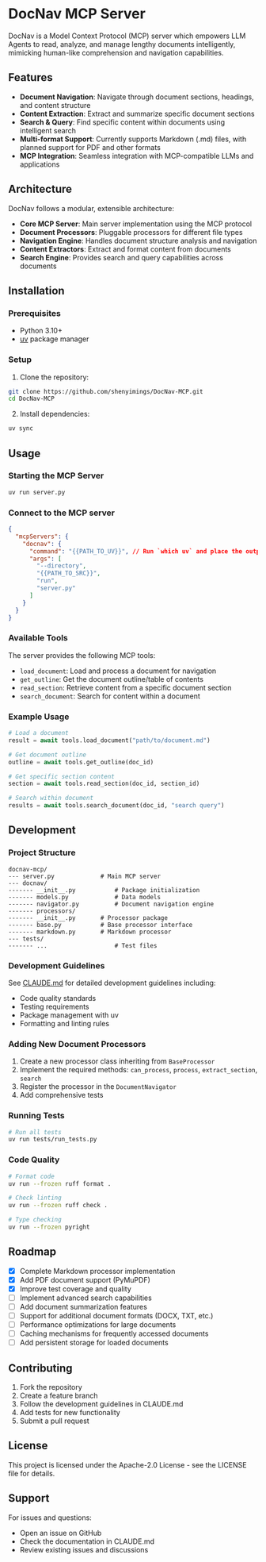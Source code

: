 # DocNav MCP Server

DocNav is a Model Context Protocol (MCP) server which empowers LLM Agents to read, analyze, and manage lengthy documents intelligently, mimicking human-like comprehension and navigation capabilities.

## Features

- **Document Navigation**: Navigate through document sections, headings, and content structure
- **Content Extraction**: Extract and summarize specific document sections
- **Search & Query**: Find specific content within documents using intelligent search
- **Multi-format Support**: Currently supports Markdown (.md) files, with planned support for PDF and other formats
- **MCP Integration**: Seamless integration with MCP-compatible LLMs and applications

## Architecture

DocNav follows a modular, extensible architecture:

- **Core MCP Server**: Main server implementation using the MCP protocol
- **Document Processors**: Pluggable processors for different file types
- **Navigation Engine**: Handles document structure analysis and navigation
- **Content Extractors**: Extract and format content from documents
- **Search Engine**: Provides search and query capabilities across documents

## Installation

### Prerequisites

- Python 3.10+
- [uv](https://github.com/astral-sh/uv) package manager

### Setup

1. Clone the repository:
```bash
git clone https://github.com/shenyimings/DocNav-MCP.git
cd DocNav-MCP
```

2. Install dependencies:
```bash
uv sync
```


## Usage

### Starting the MCP Server

```bash
uv run server.py
```

### Connect to the MCP server

```json
{
  "mcpServers": {
    "docnav": {
      "command": "{{PATH_TO_UV}}", // Run `which uv` and place the output here
      "args": [
        "--directory",
        "{{PATH_TO_SRC}}",
        "run",
        "server.py"
      ]
    }
  }
}
```

### Available Tools

The server provides the following MCP tools:

- `load_document`: Load and process a document for navigation
- `get_outline`: Get the document outline/table of contents
- `read_section`: Retrieve content from a specific document section
- `search_document`: Search for content within a document

### Example Usage

```python
# Load a document
result = await tools.load_document("path/to/document.md")

# Get document outline
outline = await tools.get_outline(doc_id)

# Get specific section content
section = await tools.read_section(doc_id, section_id)

# Search within document
results = await tools.search_document(doc_id, "search query")
```

## Development

### Project Structure

```
docnav-mcp/
--- server.py             # Main MCP server
--- docnav/
------- __init__.py           # Package initialization
------- models.py             # Data models
------- navigator.py          # Document navigation engine
------- processors/
------- __init__.py       # Processor package
------- base.py           # Base processor interface
------- markdown.py       # Markdown processor
--- tests/
------- ...                   # Test files
```

### Development Guidelines

See [CLAUDE.md](./CLAUDE.md) for detailed development guidelines including:

- Code quality standards
- Testing requirements
- Package management with uv
- Formatting and linting rules

### Adding New Document Processors

1. Create a new processor class inheriting from `BaseProcessor`
2. Implement the required methods: `can_process`, `process`, `extract_section`, `search`
3. Register the processor in the `DocumentNavigator`
4. Add comprehensive tests

### Running Tests

```bash
# Run all tests
uv run tests/run_tests.py
```

### Code Quality

```bash
# Format code
uv run --frozen ruff format .

# Check linting
uv run --frozen ruff check .

# Type checking
uv run --frozen pyright
```

## Roadmap

- [x] Complete Markdown processor implementation
- [x] Add PDF document support (PyMuPDF)
- [x] Improve test coverage and quality
- [ ] Implement advanced search capabilities
- [ ] Add document summarization features
- [ ] Support for additional document formats (DOCX, TXT, etc.)
- [ ] Performance optimizations for large documents
- [ ] Caching mechanisms for frequently accessed documents
- [ ] Add persistent storage for loaded documents

## Contributing

1. Fork the repository
2. Create a feature branch
3. Follow the development guidelines in CLAUDE.md
4. Add tests for new functionality
5. Submit a pull request

## License

This project is licensed under the Apache-2.0 License - see the LICENSE file for details.

## Support

For issues and questions:
- Open an issue on GitHub
- Check the documentation in CLAUDE.md
- Review existing issues and discussions